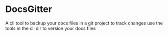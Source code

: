 # DocsGitter

A cli tool to backup your docs files in a git project to track changes
use the tools in the cli dir to version your docs files
